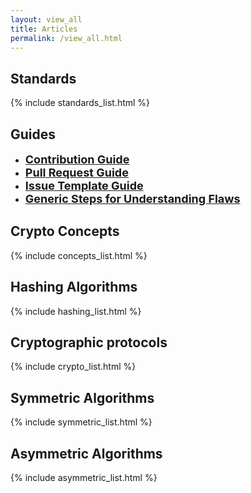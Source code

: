 ```yaml
---
layout: view_all
title: Articles
permalink: /view_all.html
---
```

<div class="row" style="margin-bottom:40px">
  <div class="col-sm-6">
    <h2> Standards </h2>
    {% include standards_list.html %}
  </div>
  <div class="col-sm-6">
    <h2> Guides </h2>
    <ul>
      <li><font size="4"><strong><a href="https://github.com/jhu-information-security-institute/CryptoDoneRight/blob/master/CONTRIBUTING-template.md">Contribution Guide</a></strong></font></li>
      <li><font size="4"><strong><a href="https://github.com/jhu-information-security-institute/CryptoDoneRight/blob/master/.github/ISSUE_TEMPLATE/pull_request_template.md">Pull Request Guide</a></strong></font></li>
      <li><font size="4"><strong><a href="https://github.com/jhu-information-security-institute/CryptoDoneRight/blob/master/.github/ISSUE_TEMPLATE/issue_template.md">Issue Template Guide</a></strong></font></li>
      <li><font size="4"><strong><a href="/flaw_categories.html">Generic Steps for Understanding Flaws</a></strong></font></li>
    </ul>
  </div>
  <div class="col-sm-6">
    <h2> Crypto Concepts </h2>
    {% include concepts_list.html %}
  </div>
  <div class="col-sm-6">
    <h2> Hashing Algorithms </h2>
    {% include hashing_list.html %}
  </div>
  <div class=" col-sm-6 ">
    <h2> Cryptographic protocols </h2>
    {% include crypto_list.html %}
  </div>
  <div class="col-sm-6">
    <h2> Symmetric Algorithms </h2>
    {% include symmetric_list.html %}
  </div>
  <div class="col-sm-6">
    <h2> Asymmetric Algorithms </h2>
    {% include asymmetric_list.html %}
  </div>
</div>
